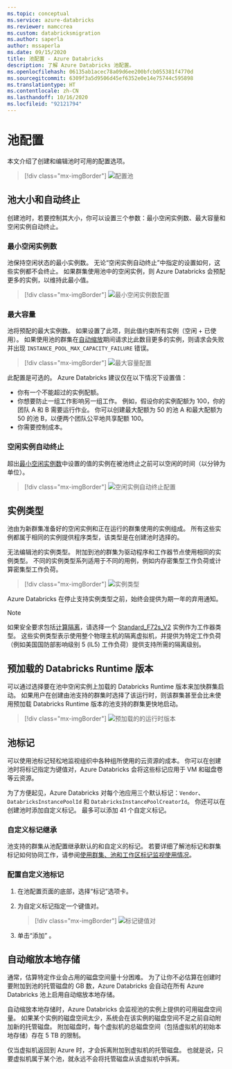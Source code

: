 ```yaml
---
ms.topic: conceptual
ms.service: azure-databricks
ms.reviewer: mamccrea
ms.custom: databricksmigration
ms.author: saperla
author: mssaperla
ms.date: 09/15/2020
title: 池配置 - Azure Databricks
description: 了解 Azure Databricks 池配置。
ms.openlocfilehash: 06135ab1acec78a09d6ee200bfcb055381f4770d
ms.sourcegitcommit: 6309f3a5d9506d45ef6352e0e14e75744c595898
ms.translationtype: HT
ms.contentlocale: zh-CN
ms.lasthandoff: 10/16/2020
ms.locfileid: "92121794"
---
```

# <a name="pool-configurations"></a><a id="instance-pool-configurations"> </a><a id="pool-configurations"> </a>池配置

本文介绍了创建和编辑池时可用的配置选项。

> [!div class="mx-imgBorder"]
> ![配置池](../../_static/images/instance-pools/create-dialog-azure.png)

## <a name="pool-size-and-auto-termination"></a><a id="instance-pool-configuration"> </a><a id="instance-pool-sizing"> </a><a id="pool-size-and-auto-termination"> </a>池大小和自动终止

创建池时，若要控制其大小，你可以设置三个参数：最小空闲实例数、最大容量和空闲实例自动终止。

### <a name="minimum-idle-instances"></a><a id="minimum-idle-instances"> </a><a id="pool-min"> </a>最小空闲实例数

池保持空闲状态的最小实例数。 无论“空闲实例自动终止”中指定的设置如何，这些实例都不会终止。 如果群集使用池中的空闲实例，则 Azure Databricks 会预配更多的实例，以维持此最小值。

> [!div class="mx-imgBorder"]
> ![最小空闲实例数配置](../../_static/images/instance-pools/min-idle.png)

### <a name="maximum-capacity"></a><a id="maximum-capacity"> </a><a id="pool-max"> </a>最大容量

池将预配的最大实例数。 如果设置了此项，则此值约束所有实例（空闲 + 已使用）。
如果使用池的群集在[自动缩放](../configure.md#autoscaling)期间请求比此数目更多的实例，则请求会失败并出现 `INSTANCE_POOL_MAX_CAPACITY_FAILURE` 错误。

> [!div class="mx-imgBorder"]
> ![最大容量配置](../../_static/images/instance-pools/max-capacity.png)

此配置是可选的。 Azure Databricks 建议仅在以下情况下设置值：

* 你有一个不能超过的实例配额。
* 你想要防止一组工作影响另一组工作。 例如，假设你的实例配额为 100，你的团队 A 和 B 需要运行作业。 你可以创建最大配额为 50 的池 A 和最大配额为 50 的池 B，以便两个团队公平地共享配额 100。
* 你需要控制成本。

### <a name="idle-instance-auto-termination"></a>空闲实例自动终止

超出[最小空闲实例数](#pool-min)中设置的值的实例在被池终止之前可以空闲的时间（以分钟为单位）。

> [!div class="mx-imgBorder"]
> ![空闲实例自动终止配置](../../_static/images/instance-pools/autotermination.png)

## <a name="instance-types"></a><a id="instance-pool-types"> </a><a id="instance-types"> </a>实例类型

池由为新群集准备好的空闲实例和正在运行的群集使用的实例组成。 所有这些实例都属于相同的实例提供程序类型，该类型是在创建池时选择的。

无法编辑池的实例类型。 附加到池的群集为驱动程序和工作器节点使用相同的实例类型。 不同的实例类型系列适用于不同的用例，例如内存密集型工作负荷或计算密集型工作负荷。

> [!div class="mx-imgBorder"]
> ![实例类型](../../_static/images/instance-pools/instance-type-azure.png)

Azure Databricks 在停止支持实例类型之前，始终会提供为期一年的弃用通知。

> [!NOTE]
>
> 如果安全要求包括[计算隔离](https://docs.microsoft.com/azure/azure-government/azure-secure-isolation-guidance#compute-isolation)，请选择一个 [Standard_F72s_V2](/virtual-machines/fsv2-series) 实例作为工作器类型。 这些实例类型表示使用整个物理主机的隔离虚拟机，并提供为特定工作负荷（例如美国国防部影响级别 5 (IL5) 工作负荷）提供支持所需的隔离级别。

## <a name="preload-databricks-runtime-version"></a><a id="preload-databricks-runtime-version"> </a><a id="preloaded-spark"> </a>预加载的 Databricks Runtime 版本

可以通过选择要在池中空闲实例上加载的 Databricks Runtime 版本来加快群集启动。  如果用户在创建由池支持的群集时选择了该运行时，则该群集甚至会比未使用预加载 Databricks Runtime 版本的池支持的群集更快地启动。

> [!div class="mx-imgBorder"]
> ![预加载的的运行时版本](../../_static/images/instance-pools/preloaded-spark.png)

## <a name="pool-tags"></a><a id="instance-pool-tags"> </a><a id="pool-tags"> </a>池标记

可以使用池标记轻松地监视组织中各种组所使用的云资源的成本。 你可以在创建池时将标记指定为键值对，Azure Databricks 会将这些标记应用于 VM 和磁盘卷等云资源。

为了方便起见，Azure Databricks 对每个池应用三个默认标记：`Vendor`、`DatabricksInstancePoolId` 和 `DatabricksInstancePoolCreatorId`。 你还可以在创建池时添加自定义标记。 最多可以添加 41 个自定义标记。

### <a name="custom-tag-inheritance"></a>自定义标记继承

池支持的群集从池配置继承默认的和自定义的标记。 若要详细了解池标记和群集标记如何协同工作，请参阅[使用群集、池和工作区标记监视使用情况](../../administration-guide/account-settings/usage-detail-tags-azure.md)。

### <a name="configure-custom-pool-tags"></a>配置自定义池标记

1. 在池配置页面的底部，选择“标记”选项卡。
2. 为自定义标记指定一个键值对。

   > [!div class="mx-imgBorder"]
   > ![标记键值对](../../_static/images/instance-pools/tags.png)

3. 单击“添加” 。

## <a name="autoscaling-local-storage"></a><a id="autoscaling-local-storage"> </a><a id="instance-pools-autoscaling-local-storage-azure"> </a>自动缩放本地存储

通常，估算特定作业会占用的磁盘空间量十分困难。 为了让你不必估算在创建时要附加到池的托管磁盘的 GB 数，Azure Databricks 会自动在所有 Azure Databricks 池上启用自动缩放本地存储。

自动缩放本地存储时，Azure Databricks 会监视池的实例上提供的可用磁盘空间量。 如果某个实例的磁盘空间太少，系统会在该实例的磁盘空间不足之前自动附加新的托管磁盘。 附加磁盘时，每个虚拟机的总磁盘空间（包括虚拟机的初始本地存储）存在 5 TB 的限制。

仅当虚拟机返回到 Azure 时，才会拆离附加到虚拟机的托管磁盘。 也就是说，只要虚拟机属于某个池，就永远不会将托管磁盘从该虚拟机中拆离。